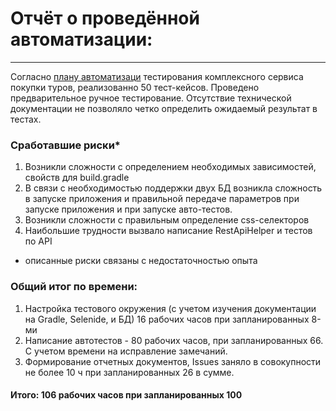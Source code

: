 # Отчёт о проведённой автоматизации:
***
Согласно [плану автоматизаци](https://github.com/STALKSA/FirstQADiplom/blob/main/docs/Plan.md) тестирования комплексного сервиса покупки туров, реализованно 50 тест-кейсов.  Проведено предварительное ручное тестирование.
Отсутствие технической документации не позволяло четко определить ожидаемый результат в тестах.

### Сработавшие риски*

1. Возникли сложности с определением необходимых зависимостей, свойств для build.gradle
2. В связи с необходимостью поддержки двух БД возникла сложность в запуске приложения и правильной передаче параметров при запуске приложения и при запуске авто-тестов.
3. Возникли сложности с правильным определение css-селекторов
4. Наибольшие трудности вызвало написание RestApiHelper и тестов по API

 * описанные риски связаны с недостаточностью опыта

### Общий итог по времени:

1. Настройка тестового окружения (с учетом изучения документации на Gradle, Selenide, и БД) 16 рабочих часов при запланированных 8-ми
2. Написание автотестов - 80 рабочих часов, при запланированных 66. С учетом времени на исправление замечаний.
3. Формирование отчетных документов, Issues заняло в совокупности не более 10 ч при запланированных 26 в сумме.

#### Итого: 106 рабочих часов при запланированных 100

